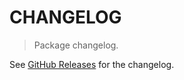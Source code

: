# CHANGELOG

> Package changelog.

See [GitHub Releases](https://github.com/stdlib-js/math-iter-sequences-positive-odd-integers/releases) for the changelog.